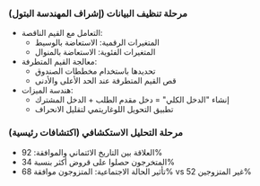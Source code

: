 ### مرحلة تنظيف البيانات (إشراف المهندسة البتول)
- التعامل مع القيم الناقصة:
  - المتغيرات الرقمية: الاستعاضة بالوسيط
  - المتغيرات الفئوية: الاستعاضة بالمنوال
- معالجة القيم المتطرفة:
  - تحديدها باستخدام مخططات الصندوق
  - قص القيم المتطرفة عند الحد الأعلى والأدنى
- هندسة الميزات:
  - إنشاء "الدخل الكلي" = دخل مقدم الطلب + الدخل المشترك
  - تطبيق التحويل اللوغاريتمي لتقليل الانحراف

### مرحلة التحليل الاستكشافي (اكتشافات رئيسية)
- العلاقة بين التاريخ الائتماني والموافقة: 92% 
- المتخرجون حصلوا على قروض أكثر بنسبة 34%
- تأثير الحالة الاجتماعية: المتزوجون موافقة 68% vs غير المتزوجين 52%